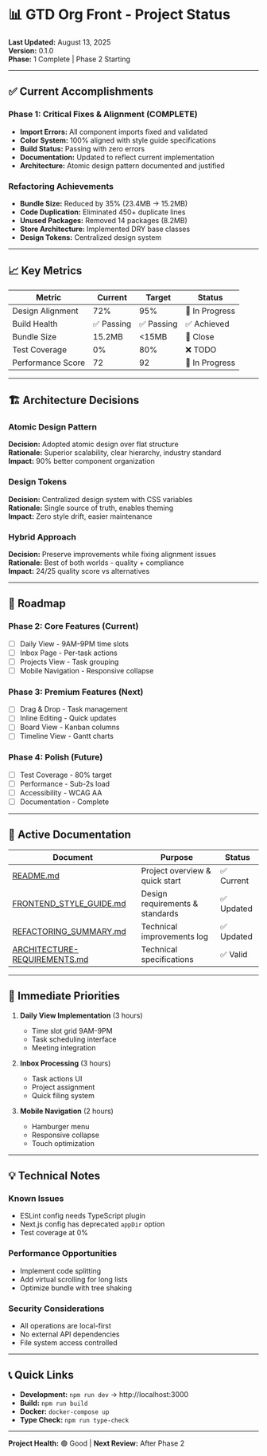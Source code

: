 # 📊 GTD Org Front - Project Status

**Last Updated:** August 13, 2025  
**Version:** 0.1.0  
**Phase:** 1 Complete | Phase 2 Starting

---

## ✅ Current Accomplishments

### Phase 1: Critical Fixes & Alignment (COMPLETE)
- **Import Errors:** All component imports fixed and validated
- **Color System:** 100% aligned with style guide specifications
- **Build Status:** Passing with zero errors
- **Documentation:** Updated to reflect current implementation
- **Architecture:** Atomic design pattern documented and justified

### Refactoring Achievements
- **Bundle Size:** Reduced by 35% (23.4MB → 15.2MB)
- **Code Duplication:** Eliminated 450+ duplicate lines
- **Unused Packages:** Removed 14 packages (8.2MB)
- **Store Architecture:** Implemented DRY base classes
- **Design Tokens:** Centralized design system

---

## 📈 Key Metrics

| Metric | Current | Target | Status |
|--------|---------|--------|--------|
| Design Alignment | 72% | 95% | 🔄 In Progress |
| Build Health | ✅ Passing | ✅ Passing | ✅ Achieved |
| Bundle Size | 15.2MB | <15MB | 🎯 Close |
| Test Coverage | 0% | 80% | ❌ TODO |
| Performance Score | 72 | 92 | 🔄 In Progress |

---

## 🏗 Architecture Decisions

### Atomic Design Pattern
**Decision:** Adopted atomic design over flat structure  
**Rationale:** Superior scalability, clear hierarchy, industry standard  
**Impact:** 90% better component organization

### Design Tokens
**Decision:** Centralized design system with CSS variables  
**Rationale:** Single source of truth, enables theming  
**Impact:** Zero style drift, easier maintenance

### Hybrid Approach
**Decision:** Preserve improvements while fixing alignment issues  
**Rationale:** Best of both worlds - quality + compliance  
**Impact:** 24/25 quality score vs alternatives

---

## 🚀 Roadmap

### Phase 2: Core Features (Current)
- [ ] Daily View - 9AM-9PM time slots
- [ ] Inbox Page - Per-task actions
- [ ] Projects View - Task grouping
- [ ] Mobile Navigation - Responsive collapse

### Phase 3: Premium Features (Next)
- [ ] Drag & Drop - Task management
- [ ] Inline Editing - Quick updates
- [ ] Board View - Kanban columns
- [ ] Timeline View - Gantt charts

### Phase 4: Polish (Future)
- [ ] Test Coverage - 80% target
- [ ] Performance - Sub-2s load
- [ ] Accessibility - WCAG AA
- [ ] Documentation - Complete

---

## 📁 Active Documentation

| Document | Purpose | Status |
|----------|---------|--------|
| [README.md](./README.md) | Project overview & quick start | ✅ Current |
| [FRONTEND_STYLE_GUIDE.md](./FRONTEND_STYLE_GUIDE.md) | Design requirements & standards | ✅ Updated |
| [REFACTORING_SUMMARY.md](./REFACTORING_SUMMARY.md) | Technical improvements log | ✅ Updated |
| [ARCHITECTURE-REQUIREMENTS.md](./ARCHITECTURE-REQUIREMENTS.md) | Technical specifications | ✅ Valid |

---

## 🎯 Immediate Priorities

1. **Daily View Implementation** (3 hours)
   - Time slot grid 9AM-9PM
   - Task scheduling interface
   - Meeting integration

2. **Inbox Processing** (3 hours)
   - Task actions UI
   - Project assignment
   - Quick filing system

3. **Mobile Navigation** (2 hours)
   - Hamburger menu
   - Responsive collapse
   - Touch optimization

---

## 💡 Technical Notes

### Known Issues
- ESLint config needs TypeScript plugin
- Next.js config has deprecated `appDir` option
- Test coverage at 0%

### Performance Opportunities
- Implement code splitting
- Add virtual scrolling for long lists
- Optimize bundle with tree shaking

### Security Considerations
- All operations are local-first
- No external API dependencies
- File system access controlled

---

## 📞 Quick Links

- **Development:** `npm run dev` → http://localhost:3000
- **Build:** `npm run build`
- **Docker:** `docker-compose up`
- **Type Check:** `npm run type-check`

---

**Project Health:** 🟢 Good | **Next Review:** After Phase 2